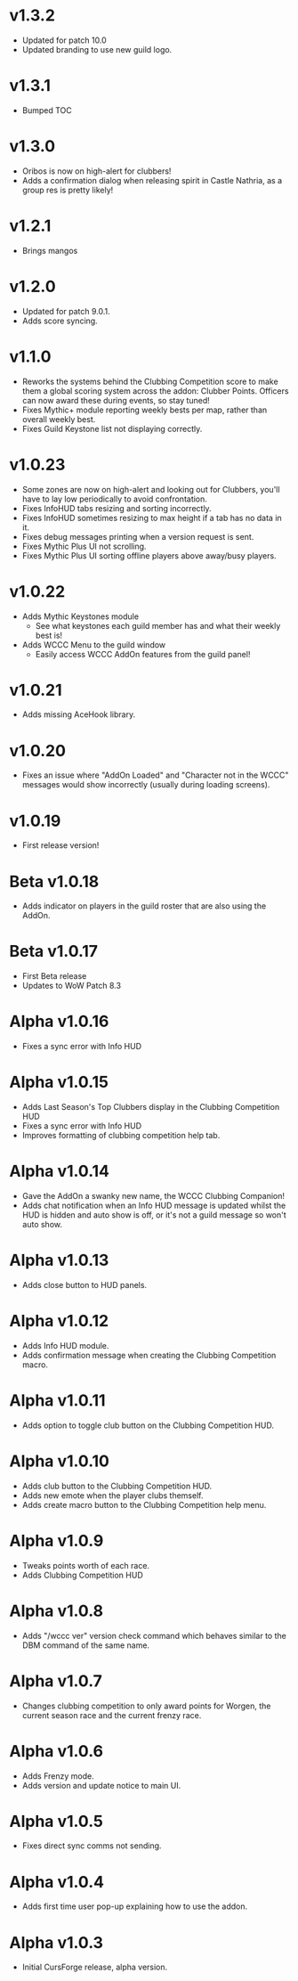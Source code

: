 # v1.3.2
* Updated for patch 10.0
* Updated branding to use new guild logo.

# v1.3.1
* Bumped TOC

# v1.3.0
* Oribos is now on high-alert for clubbers!
* Adds a confirmation dialog when releasing spirit in Castle Nathria, as a group res is pretty likely!

# v1.2.1
* Brings mangos

# v1.2.0
* Updated for patch 9.0.1.
* Adds score syncing.

# v1.1.0
* Reworks the systems behind the Clubbing Competition score to make them a global scoring system across the addon: Clubber Points.
Officers can now award these during events, so stay tuned!
* Fixes Mythic+ module reporting weekly bests per map, rather than overall weekly best.
* Fixes Guild Keystone list not displaying correctly.

# v1.0.23
* Some zones are now on high-alert and looking out for Clubbers, you'll have to lay low periodically to avoid confrontation.
* Fixes InfoHUD tabs resizing and sorting incorrectly.
* Fixes InfoHUD sometimes resizing to max height if a tab has no data in it.
* Fixes debug messages printing when a version request is sent.
* Fixes Mythic Plus UI not scrolling.
* Fixes Mythic Plus UI sorting offline players above away/busy players.

# v1.0.22
* Adds Mythic Keystones module 
    * See what keystones each guild member has and what their weekly best is!
* Adds WCCC Menu to the guild window
    * Easily access WCCC AddOn features from the guild panel!

# v1.0.21
* Adds missing AceHook library.

# v1.0.20
* Fixes an issue where "AddOn Loaded" and "Character not in the WCCC" messages would show incorrectly (usually during loading screens).

# v1.0.19
* First release version!

# Beta v1.0.18
* Adds indicator on players in the guild roster that are also using the AddOn.

# Beta v1.0.17
* First Beta release
* Updates to WoW Patch 8.3

# Alpha v1.0.16
* Fixes a sync error with Info HUD

# Alpha v1.0.15
* Adds Last Season's Top Clubbers display in the Clubbing Competition HUD
* Fixes a sync error with Info HUD
* Improves formatting of clubbing competition help tab.

# Alpha v1.0.14
* Gave the AddOn a swanky new name, the WCCC Clubbing Companion!
* Adds chat notification when an Info HUD message is updated whilst the HUD is hidden and auto show is off, or it's not a guild message so won't auto show.

# Alpha v1.0.13
* Adds close button to HUD panels.

# Alpha v1.0.12
* Adds Info HUD module.
* Adds confirmation message when creating the Clubbing Competition macro.

# Alpha v1.0.11
* Adds option to toggle club button on the Clubbing Competition HUD.

# Alpha v1.0.10
* Adds club button to the Clubbing Competition HUD.
* Adds new emote when the player clubs themself.
* Adds create macro button to the Clubbing Competition help menu.

# Alpha v1.0.9
* Tweaks points worth of each race.
* Adds Clubbing Competition HUD

# Alpha v1.0.8
* Adds "/wccc ver" version check command which behaves similar to the DBM command of the same name.

# Alpha v1.0.7
* Changes clubbing competition to only award points for Worgen, the current season race and the current frenzy race.

# Alpha v1.0.6
* Adds Frenzy mode.
* Adds version and update notice to main UI.

# Alpha v1.0.5
* Fixes direct sync comms not sending.

# Alpha v1.0.4
* Adds first time user pop-up explaining how to use the addon.

# Alpha v1.0.3
* Initial CursForge release, alpha version.

